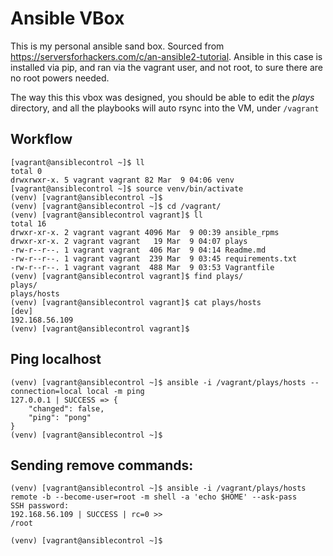 # Ansible VBox

This is my personal ansible sand box. Sourced from https://serversforhackers.com/c/an-ansible2-tutorial. Ansible in this case is installed via pip, and ran via the vagrant user, and not root, to sure there are no root powers needed.

The way this this vbox was designed, you should be able to edit the *plays* directory, and all the playbooks will auto rsync into the VM, under `/vagrant`

## Workflow

```
[vagrant@ansiblecontrol ~]$ ll
total 0
drwxrwxr-x. 5 vagrant vagrant 82 Mar  9 04:06 venv
[vagrant@ansiblecontrol ~]$ source venv/bin/activate
(venv) [vagrant@ansiblecontrol ~]$
(venv) [vagrant@ansiblecontrol ~]$ cd /vagrant/
(venv) [vagrant@ansiblecontrol vagrant]$ ll
total 16
drwxr-xr-x. 2 vagrant vagrant 4096 Mar  9 00:39 ansible_rpms
drwxr-xr-x. 2 vagrant vagrant   19 Mar  9 04:07 plays
-rw-r--r--. 1 vagrant vagrant  406 Mar  9 04:14 Readme.md
-rw-r--r--. 1 vagrant vagrant  239 Mar  9 03:45 requirements.txt
-rw-r--r--. 1 vagrant vagrant  488 Mar  9 03:53 Vagrantfile
(venv) [vagrant@ansiblecontrol vagrant]$ find plays/
plays/
plays/hosts
(venv) [vagrant@ansiblecontrol vagrant]$ cat plays/hosts
[dev]
192.168.56.109
(venv) [vagrant@ansiblecontrol vagrant]$
```

## Ping localhost
```
(venv) [vagrant@ansiblecontrol ~]$ ansible -i /vagrant/plays/hosts --connection=local local -m ping
127.0.0.1 | SUCCESS => {
    "changed": false,
    "ping": "pong"
}
(venv) [vagrant@ansiblecontrol ~]$
```

## Sending remove commands:
```
(venv) [vagrant@ansiblecontrol ~]$ ansible -i /vagrant/plays/hosts remote -b --become-user=root -m shell -a 'echo $HOME' --ask-pass
SSH password:
192.168.56.109 | SUCCESS | rc=0 >>
/root

(venv) [vagrant@ansiblecontrol ~]$
```